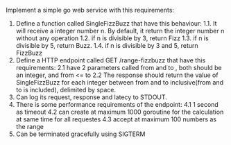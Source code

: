 Implement a simple go web service with this requirements:
 1. Define a function called SingleFizzBuzz that have this behaviour:
    1.1. It will receive a integer number n. By default, it return the integer number n without any operation 
    1.2. if n is divisible by 3, return Fizz 
    1.3. if n is divisible by 5, return Buzz. 
    1.4. if n is divisible by 3 and 5, return FizzBuzz 
 2. Define a HTTP endpoint called GET /range-fizzbuzz that have this requirements:
    2.1 have 2 parameters called from and to , both should be an integer, and from <= to
    2.2 The response should return the value of SingleFizzBuzz for each integer between from and to inclusive(from and to is included), delimited by space. 
 3. Can log its request, response and latecy to STDOUT. 
 4. There is some performance requirements of the endpoint:
    4.1 1 second as timeout 
    4.2 can create at maximum 1000 goroutine for the calculation at same time for all requestes 
    4.3 accept at maximum 100 numbers as the range 
 5. Can be terminated gracefully using SIGTERM